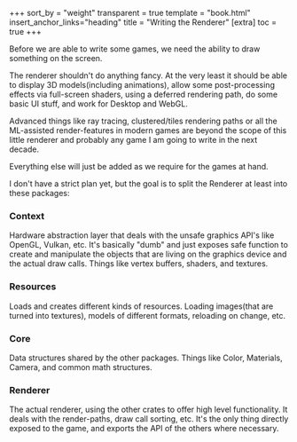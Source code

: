 +++
sort_by = "weight"
transparent = true
template = "book.html"
insert_anchor_links="heading"
title = "Writing the Renderer"
[extra]
toc = true
+++

Before we are able to write some games, we need the ability to draw something on the screen. 

The renderer shouldn't do anything fancy.
At the very least it should be able to display 3D models(including animations),
allow some post-processing effects via full-screen shaders, using a deferred
rendering path, do some basic UI stuff, and work for Desktop and WebGL. 

Advanced things like ray tracing, clustered/tiles rendering paths or all the ML-assisted
render-features in modern games are beyond the scope of this little renderer and
probably any game I am going to write in the next decade.

Everything else will just be added as we require for the games at hand.

I don't have a strict plan yet, but the goal is to split the Renderer at least
into these packages: 

### Context
  Hardware abstraction layer that deals with the unsafe graphics
  API's like OpenGL, Vulkan, etc. It's basically "dumb" and just exposes
  safe function to create and manipulate the objects that are living on the graphics
  device and the actual draw calls. Things like vertex buffers, shaders, and textures.

### Resources 
  Loads and creates different kinds of resources. Loading images(that are turned
  into textures), models of different formats, reloading on change, etc.

### Core
  Data structures shared by the other packages. Things like Color,
  Materials, Camera, and common math structures.

### Renderer 
  The actual renderer, using the other crates to offer high level functionality. 
  It deals with the render-paths, draw call sorting, etc. It's the only thing
  directly exposed to the game, and exports the API of the others where
  necessary.

